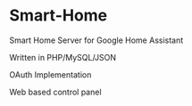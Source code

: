# Smart-Home
Smart Home Server for Google Home Assistant

Written in PHP/MySQL/JSON

OAuth Implementation

Web based control panel
